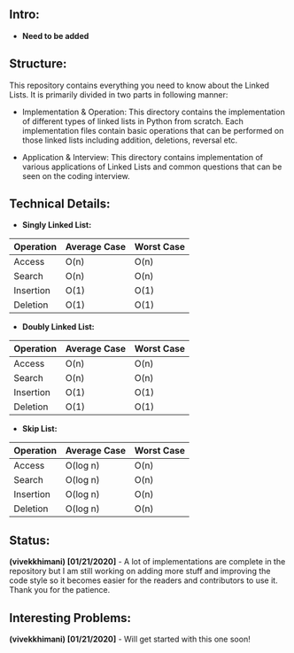 ## Intro:
- **Need to be added**

## Structure:

This repository contains everything you need to know about the Linked Lists. It is primarily divided in two parts in following manner:

- Implementation & Operation: 
This directory contains the implementation of different types of linked lists in Python from scratch. Each implementation files contain basic operations that can be performed on those linked lists including addition, deletions, reversal etc.

- Application & Interview:
This directory contains implementation of various applications of Linked Lists and common questions that can be seen on the coding interview. 

## Technical Details:

- **Singly Linked List:**

| Operation          | Average Case | Worst Case      |
| -----              | -----        | -----           | 
| Access			      | O(n)         | O(n)            | 
| Search			      | O(n)     		| O(n)        		|
| Insertion				| O(1)			| O(1)				|
| Deletion				| O(1)			| O(1)				|


- **Doubly Linked List:**

| Operation          | Average Case | Worst Case      |
| -----              | -----        | -----           |
| Access             | O(n)         | O(n)            |
| Search             | O(n)         | O(n)            |
| Insertion          | O(1)         | O(1)            |
| Deletion           | O(1)         | O(1)            |

- **Skip List:**

| Operation          | Average Case | Worst Case      |
| -----              | -----        | -----           |
| Access             | O(log n)     | O(n)            |
| Search             | O(log n)     | O(n)            |
| Insertion          | O(log n)     | O(n)            |
| Deletion           | O(log n)     | O(n)            |


## Status:
**(vivekkhimani) [01/21/2020]** - A lot of implementations are complete in the repository but I am still working on adding more stuff and improving the code style so it becomes easier for the readers and contributors to use it. Thank you for the patience.


## Interesting Problems:
**(vivekkhimani) [01/21/2020]** - Will get started with this one soon!
